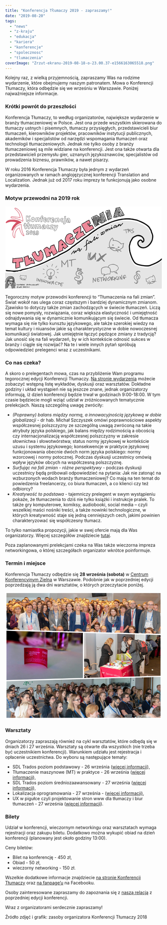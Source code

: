 ```yaml
---
title: "Konferencja Tłumaczy 2019 - zapraszamy!"
date: "2019-08-20"
tags:
  - "news"
  - "z-kraju"
  - "edukacja"
  - "kariera"
  - "konferencje"
  - "spolecznosc"
  - "tlumaczenia"
coverImage: "Zrzut-ekranu-2019-08-18-o-23.00.37-e1566163065518.png"
---
```


Kolejny raz, z wielką przyjemnością, zapraszamy Was na rodzime wydarzenie, które
obejmujemy naszym patronatem. Mowa o Konferencji Tłumaczy, która odbędzie się we
wrześniu w Warszawie. Poniżej najważniejsze informacje.

### Krótki powrót do przeszłości

Konferencja Tłumaczy, to według organizatorów, największe wydarzenie w branży
tłumaczeniowej w Polsce. Jest ona przede wszystkim skierowana do tłumaczy
ustnych i pisemnych, tłumaczy przysięgłych, przedstawicieli biur tłumaczeń,
kierowników projektów, pracowników instytucji publicznych, akademików i
specjalistów od narzędzi wspomagania tłumaczeń oraz technologii tłumaczeniowych.
Jednak nie tylko osoby z branży tłumaczeniowej są mile widziane na konferencji.
Jest ona także otwarta dla przedstawicieli przemysłu gier, uznanych
językoznawców, specjalistów od prowadzenia biznesu, prawników, a nawet pisarzy.

W roku 2016 Konferencja Tłumaczy była jednym z wydarzeń organizowanych w ramach
anglojęzycznej konferencji Translation and Localization. Jednak już od 2017 roku
imprezy te funkcjonują jako osobne wydarzenia.

### Motyw przewodni na 2019 rok

![](images/Zrzut-ekranu-2019-08-18-o-23.10.23-e1566163108587.png)

Tegoroczny motyw przewodni konferencji to “Tłumaczenia na fali zmian”. Świat
wokół nas ulega coraz częstszym i bardziej dynamicznym zmianom. Zjawisko to
dotyczy także zmian zachodzących w świecie tłumaczeń. Liczą się nowe pomysły,
rozwiązania, coraz większa elastyczność i umiejętność odnajdywania się w
dynamicznie komunikującym się świecie. Od tłumacza wymaga się nie tylko kunsztu
językowego, ale także szerokiej wiedzy na temat kultury i niuansów jakie są
charakterystyczne w dobie nowoczesnej komunikacji światowej. Jak umiejętnie
łączyć pędzące zmiany z tradycją? Jak unosić się na fali wydarzeń, by w ich
kontekście odnosić sukces w branży i ciągle się rozwijać? Na te i wiele innych
pytań spróbują odpowiedzieć prelegenci wraz z uczestnikami.

### Co nas czeka?

A skoro o prelegentach mowa, czas na przybliżenie Wam programu tegorocznej
edycji Konferencji Tłumaczy.
[Na stronie wydarzenia](https://www.konferencjatlumaczy.pl/) możecie zobaczyć
wstępną listę wykładów, dyskusji oraz warsztatów. Dokładne godziny i układ
wystąpień nie są jeszcze znane, jednak organizatorzy informują, iż dzień
konferencji będzie trwał w godzinach 9:00-18:00. W tym czasie będziecie mogli
wziąć udział w zróżnicowanych tematycznie prelekcjach. Naszą szczególną uwagę
zwróciły:

- _(Poprawny) balans między normą, a innowacyjnością językową w dobie
  globalizacji_ - dr hab. Michał Szczyszek omówi poprawnościowe aspekty
  współczesnej polszczyzny ze szczególną uwagą zwróconą na takie atrybuty języka
  polskiego, jak balans między rodzimością a obcością czy internacjonalizacją
  współczesnej polszczyzny w zakresie słownictwa i słowotwórstwa; status normy
  językowej w kontekście uzusu i systemu językowego; konsekwencje w praktyce
  językowej funkcjonowania obecnie dwóch norm języka polskiego: normy wzorcowej
  i normy potocznej. Podczas dyskusji uczestnicy omówią wpływ języków obcych na
  współczesną polszczyznę.
- _Surfując na fali zmian - różne perspektywy_ - podczas dyskusji uczestnicy
  będą próbowali odpowiedzieć na pytania: Jak nie zatonąć na wzburzonych wodach
  branży tłumaczeniowej? Co mają na ten temat do powiedzenia freelancerzy, co
  biura tłumaczeń, a co klienci czy też odbiorcy?
- _Kreatywość to podstawa_ - tajemniczy prelegent w swym wystąpieniu pokaże, że
  tłumaczenia to dziś nie tylko książki i instrukcje pralek. To także gry
  komputerowe, komiksy, audiobooki, social media – czyli wszelkiej maści nośniki
  treści, a także nowinki technologiczne, w których kreatywność staje się jedną
  cenniejszych cech, jakimi powinien charakteryzować się współczesny tłumacz.

To tylko namiastka propozycji, jakie w swej ofercie mają dla Was organizatorzy.
Więcej szczegółów znajdziecie
[tutaj](https://www.konferencjatlumaczy.pl/program).

Poza zaplanowanymi prelekcjami czeka na Was także wieczorna impreza
networkingowa, o której szczegółach organizator wkrótce poinformuje.

### Termin i miejsce

Konferencja Tłumaczy odbędzie się **28 września (sobota)** w
[Centrum Konferencyjnym Zielna](http://www.centrumzielna.pl/) w Warszawie.
Podobnie jak w poprzedniej edycji poprzedzają ją dwa dni warsztatów, o których
przeczytacie poniżej.

![](images/collage_kt.png)

### Warsztaty

Organizatorzy zapraszają również na cykl warsztatów, które odbędą się w dniach
26 i 27 września.​ Warsztaty są otwarte dla wszystkich (nie trzeba być
uczestnikiem konferencji). Warunkiem udziału jest rejestracja i opłacenie
uczestnictwa. Do wyboru są następujące tematy:

- SDL Trados poziom podstawowy - 26 września
  ([więcej informacji](https://www.localize.pl/product-pol-142-Szkolenie-SDL-Trados-Warszawa-poziom-podstawowy.html)),
- Tłumaczenie maszynowe (MT) w praktyce - 26 września
  ([więcej informacji](https://www.localize.pl/product-pol-73-Tlumaczenie-maszynowe-MT-w-praktyce-Warszawa.html)),
- SDL Trados poziom średniozaawansowany - 27 września
  ([więcej informacji](https://www.localize.pl/product-pol-143-Szkolenie-SDL-Trados-Warszawa-poziom-srednio-zaawansowany.html)),
- Lokalizacja oprogramowania - 27 września -
  ([więcej informacji)](https://www.localize.pl/product-pol-84-Lokalizacja-oprogramowania-Warszawa.html),
- UX w pigułce czyli projektowanie stron www dla tłumaczy i biur tłumaczeń - 27
  września
  ([więcej informacji](https://www.localize.pl/product-pol-165-UX-w-pigulce-czyli-projektowanie-stron-WWW-dla-tlumaczy-i-biur-tlumaczen-warsztaty.html)).

### Bilety

Udział w konferencji, wieczornym networkingu oraz warsztatach wymaga rejestracji
oraz zakupu biletu. Dodatkowo można wykupić obiad na dzień konferencji
(planowany jest około godziny 13:00).

Ceny biletów:

- Bilet na konferencję - 450 zł,
- Obiad - 50 zł,
- wieczorny networking - 150 zł.

Wszelkie dodatkowe informacje znajdziecie
[na stronie Konferencji Tłumaczy](https://www.konferencjatlumaczy.pl/) oraz
[na fanpage’u](https://www.facebook.com/KonferencjaTlumaczy/?__tn__=%2Cd%2CP-R&eid=ARBySda2GOn1vos_3voTdBVckj5-Zpoew0zdw1hOZNKNz8A1o_WqaxnOG-UoS6mAfaA0o3BdFyUZzJBo)
na Facebooku.

Osoby zainteresowane zapraszamy do zapoznania się z
[naszą relacją](http://techwriter.pl/konferencja-tlumaczy-2018-relacja/) z
poprzedniej edycji konferencji.

Wraz z organizatorami serdecznie zapraszamy!

Źródło zdjęć i grafik: zasoby organizatora Konferencji Tłumaczy 2018
